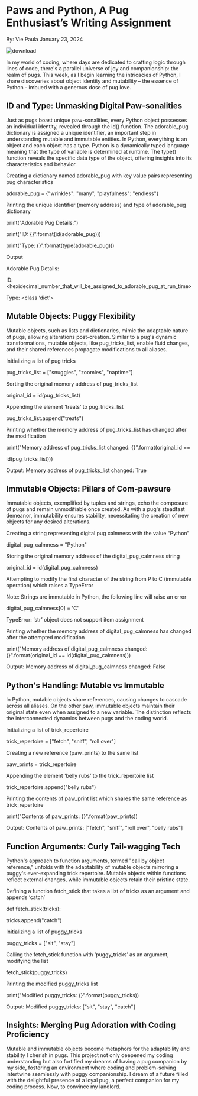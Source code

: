 # Paws and Python, A Pug Enthusiast’s Writing Assignment

By: Vie Paula	 January 23, 2024

![download](https://github.com/ThatsVie/atlas-higher_level_programming/assets/143755961/dcee4683-6d86-489b-9b86-02e8b3522296)

In my world of coding, where days are dedicated to crafting logic through lines of code, there's a parallel universe of joy and companionship: the realm of pugs. This week, as I begin learning the intricacies of Python, I share discoveries about object identity and mutability – the essence of Python - imbued with a generous dose of pug love.

## ID and Type: Unmasking Digital Paw-sonalities

Just as pugs boast unique paw-sonalities, every Python object possesses an individual identity, revealed through the id() function. The adorable_pug dictionary is assigned a unique identifier, an important step in understanding mutable and immutable entities. In Python, everything is an object and each object has a type. Python is a dynamically typed language meaning that the type of variable is determined at runtime. The type() function reveals the specific data type of the object, offering insights into its characteristics and behavior.

Creating a dictionary named adorable_pug with key value pairs representing pug characteristics

adorable_pug = {"wrinkles": "many", "playfulness": "endless"}

Printing the unique identifier (memory address) and type of adorable_pug dictionary

print("Adorable Pug Details:")

print("ID: {}".format(id(adorable_pug)))

print("Type: {}".format(type(adorable_pug)))

Output

Adorable Pug Details:

ID: <hexidecimal_number_that_will_be_assigned_to_adorable_pug_at_run_time>

Type: <class ‘dict’>


## Mutable Objects: Puggy Flexibility 

Mutable objects, such as lists and dictionaries, mimic the adaptable nature of pugs, allowing alterations post-creation. Similar to a pug's dynamic transformations, mutable objects, like pug_tricks_list, enable fluid changes, and their shared references propagate modifications to all aliases.

 Initializing  a list of pug tricks 
 
pug_tricks_list = ["snuggles", "zoomies", "naptime"]

 Sorting the original memory address of pug_tricks_list
 
original_id = id(pug_tricks_list)

 Appending the element ‘treats’ to pug_tricks_list
 
 pug_tricks_list.append("treats")
 
 Printing whether the memory address of pug_tricks_list has changed after the modification
 
print("Memory address of pug_tricks_list changed: {}".format(original_id == 

id(pug_tricks_list))) 

 Output: Memory address of pug_tricks_list changed: True

## Immutable Objects: Pillars of Com-pawsure

Immutable objects, exemplified by tuples and strings, echo the composure of pugs and remain unmodifiable once created. As with a pug's steadfast demeanor, immutability ensures stability, necessitating the creation of new objects for any desired alterations.

 Creating a string representing digital pug calmness with the value “Python”
 
digital_pug_calmness = "Python"

 Storing the original memory address of the digital_pug_calmness string
 
original_id = id(digital_pug_calmness)

 Attempting to modify the first character of the string from P to C (immutable operation) which raises a TypeError
 
 Note: Strings are immutable in Python, the following line will raise an error
 
digital_pug_calmness[0] = 'C' 

TypeError: ‘str’ object does not support item assignment

 Printing whether the memory address of digital_pug_calmness has changed after the attempted modification
 
print("Memory address of digital_pug_calmness changed: {}".format(original_id == 
id(digital_pug_calmness))) 

Output: Memory address of digital_pug_calmness changed: False


## Python's Handling: Mutable vs Immutable

In Python, mutable objects share references, causing changes to cascade across all aliases. On the other paw, immutable objects maintain their original state even when assigned to a new variable. The distinction reflects the interconnected dynamics between pugs and the coding world.

 Initializing a list of trick_repertoire
 
trick_repertoire = ["fetch", "sniff", "roll over"]

 Creating a new reference (paw_prints) to the same list
 
paw_prints = trick_repertoire

 Appending the element ‘belly rubs’ to the trick_repertoire list
 
trick_repertoire.append("belly rubs")

 Printing the contents of paw_print list which shares the same reference as trick_repertoire
 
print("Contents of paw_prints: {}".format(paw_prints))

Output: Contents of paw_prints: ["fetch", "sniff", "roll over", "belly rubs"]

## Function Arguments: Curly Tail-wagging Tech

Python's approach to function arguments, termed "call by object reference," unfolds with the adaptability of mutable objects mirroring a puggy's ever-expanding trick repertoire. Mutable objects within functions reflect external changes, while immutable objects retain their pristine state.

 Defining a function fetch_stick that takes a list of tricks as an argument and appends ‘catch’ 
 
def fetch_stick(tricks):

tricks.append("catch")

 Initializing a list of puggy_tricks
 
puggy_tricks = ["sit", "stay"]

 Calling the fetch_stick function with ‘puggy_tricks’ as an argument, modifying the list
 
fetch_stick(puggy_tricks)

 Printing the modified puggy_tricks list
 
print("Modified puggy_tricks: {}".format(puggy_tricks)) 

Output: Modified puggy_tricks: ["sit", "stay", "catch"]

## Insights: Merging Pug Adoration with Coding Proficiency

Mutable and immutable objects become metaphors for the adaptability and stability I cherish in pugs. This project not only deepened my coding understanding but also fortified my dreams of having a pug companion by my side, fostering an environment where coding and problem-solving intertwine seamlessly with puggy companionship. I dream of a future filled with the delightful presence of a loyal pug, a perfect companion for my coding process. Now, to convince my landlord.
